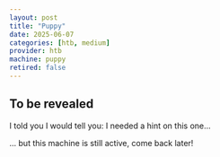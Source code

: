 ```yaml
---
layout: post
title: "Puppy"
date: 2025-06-07
categories: [htb, medium]
provider: htb
machine: puppy
retired: false
---
```


## To be revealed
I told you I would tell you: I needed a hint on this one...

... but this machine is still active, come back later!
